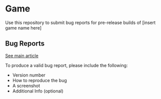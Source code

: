 Game
==============
Use this repository to submit bug reports for pre-release builds of \[insert game name here]

## Bug Reports
[See main article](Bug_Report)

To produce a valid bug report, please include the following:
- Version number
- How to reproduce the bug
- A screenshot
- Additional Info (optional)
